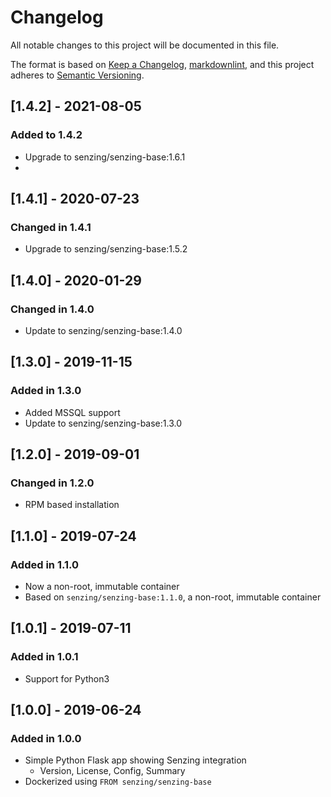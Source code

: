 # Changelog

All notable changes to this project will be documented in this file.

The format is based on [Keep a Changelog](https://keepachangelog.com/en/1.0.0/),
[markdownlint](https://dlaa.me/markdownlint/),
and this project adheres to [Semantic Versioning](https://semver.org/spec/v2.0.0.html).

## [1.4.2] - 2021-08-05

### Added to 1.4.2

- Upgrade to senzing/senzing-base:1.6.1
- 
## [1.4.1] - 2020-07-23

### Changed in 1.4.1

- Upgrade to senzing/senzing-base:1.5.2

## [1.4.0] - 2020-01-29

### Changed in 1.4.0

- Update to senzing/senzing-base:1.4.0

## [1.3.0] - 2019-11-15

### Added in 1.3.0

- Added MSSQL support
- Update to senzing/senzing-base:1.3.0

## [1.2.0] - 2019-09-01

### Changed in 1.2.0

- RPM based installation

## [1.1.0] - 2019-07-24

### Added in 1.1.0

- Now a non-root, immutable container
- Based on `senzing/senzing-base:1.1.0`, a non-root, immutable container

## [1.0.1] - 2019-07-11

### Added in 1.0.1

- Support for Python3

## [1.0.0] - 2019-06-24

### Added in 1.0.0

- Simple Python Flask app showing Senzing integration
  - Version, License, Config, Summary
- Dockerized using `FROM senzing/senzing-base`
